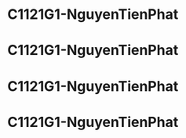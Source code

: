 # C1121G1-NguyenTienPhat
# C1121G1-NguyenTienPhat
# C1121G1-NguyenTienPhat
# C1121G1-NguyenTienPhat
